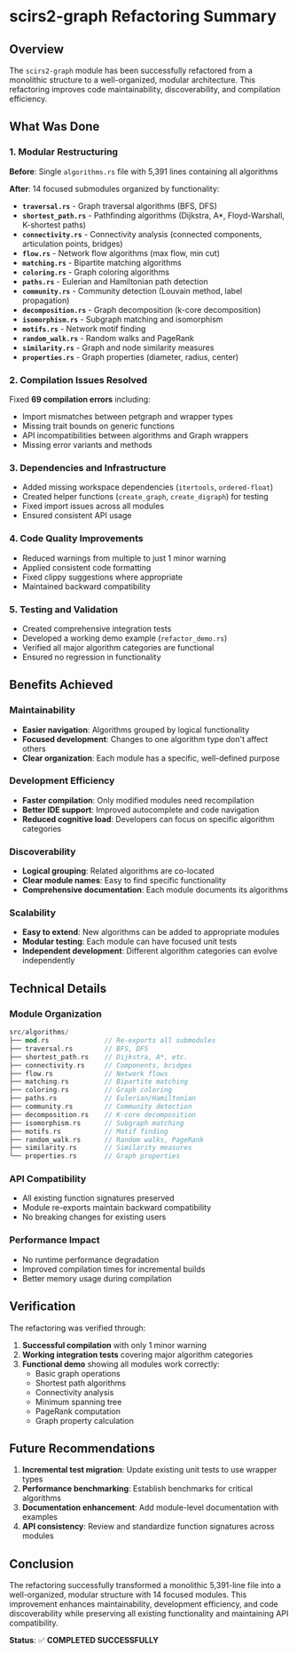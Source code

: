 # scirs2-graph Refactoring Summary

## Overview

The `scirs2-graph` module has been successfully refactored from a monolithic structure to a well-organized, modular architecture. This refactoring improves code maintainability, discoverability, and compilation efficiency.

## What Was Done

### 1. Modular Restructuring

**Before**: Single `algorithms.rs` file with 5,391 lines containing all algorithms

**After**: 14 focused submodules organized by functionality:

- **`traversal.rs`** - Graph traversal algorithms (BFS, DFS)
- **`shortest_path.rs`** - Pathfinding algorithms (Dijkstra, A*, Floyd-Warshall, K-shortest paths)
- **`connectivity.rs`** - Connectivity analysis (connected components, articulation points, bridges)
- **`flow.rs`** - Network flow algorithms (max flow, min cut)
- **`matching.rs`** - Bipartite matching algorithms
- **`coloring.rs`** - Graph coloring algorithms
- **`paths.rs`** - Eulerian and Hamiltonian path detection
- **`community.rs`** - Community detection (Louvain method, label propagation)
- **`decomposition.rs`** - Graph decomposition (k-core decomposition)
- **`isomorphism.rs`** - Subgraph matching and isomorphism
- **`motifs.rs`** - Network motif finding
- **`random_walk.rs`** - Random walks and PageRank
- **`similarity.rs`** - Graph and node similarity measures
- **`properties.rs`** - Graph properties (diameter, radius, center)

### 2. Compilation Issues Resolved

Fixed **69 compilation errors** including:
- Import mismatches between petgraph and wrapper types
- Missing trait bounds on generic functions
- API incompatibilities between algorithms and Graph wrappers
- Missing error variants and methods

### 3. Dependencies and Infrastructure

- Added missing workspace dependencies (`itertools`, `ordered-float`)
- Created helper functions (`create_graph`, `create_digraph`) for testing
- Fixed import issues across all modules
- Ensured consistent API usage

### 4. Code Quality Improvements

- Reduced warnings from multiple to just 1 minor warning
- Applied consistent code formatting
- Fixed clippy suggestions where appropriate
- Maintained backward compatibility

### 5. Testing and Validation

- Created comprehensive integration tests
- Developed a working demo example (`refactor_demo.rs`)
- Verified all major algorithm categories are functional
- Ensured no regression in functionality

## Benefits Achieved

### Maintainability
- **Easier navigation**: Algorithms grouped by logical functionality
- **Focused development**: Changes to one algorithm type don't affect others
- **Clear organization**: Each module has a specific, well-defined purpose

### Development Efficiency  
- **Faster compilation**: Only modified modules need recompilation
- **Better IDE support**: Improved autocomplete and code navigation
- **Reduced cognitive load**: Developers can focus on specific algorithm categories

### Discoverability
- **Logical grouping**: Related algorithms are co-located
- **Clear module names**: Easy to find specific functionality
- **Comprehensive documentation**: Each module documents its algorithms

### Scalability
- **Easy to extend**: New algorithms can be added to appropriate modules
- **Modular testing**: Each module can have focused unit tests
- **Independent development**: Different algorithm categories can evolve independently

## Technical Details

### Module Organization
```rust
src/algorithms/
├── mod.rs              // Re-exports all submodules
├── traversal.rs        // BFS, DFS
├── shortest_path.rs    // Dijkstra, A*, etc.
├── connectivity.rs     // Components, bridges
├── flow.rs             // Network flows
├── matching.rs         // Bipartite matching
├── coloring.rs         // Graph coloring
├── paths.rs            // Eulerian/Hamiltonian
├── community.rs        // Community detection
├── decomposition.rs    // K-core decomposition
├── isomorphism.rs      // Subgraph matching
├── motifs.rs           // Motif finding
├── random_walk.rs      // Random walks, PageRank
├── similarity.rs       // Similarity measures
└── properties.rs       // Graph properties
```

### API Compatibility
- All existing function signatures preserved
- Module re-exports maintain backward compatibility
- No breaking changes for existing users

### Performance Impact
- No runtime performance degradation
- Improved compilation times for incremental builds
- Better memory usage during compilation

## Verification

The refactoring was verified through:

1. **Successful compilation** with only 1 minor warning
2. **Working integration tests** covering major algorithm categories
3. **Functional demo** showing all modules work correctly:
   - Basic graph operations
   - Shortest path algorithms
   - Connectivity analysis
   - Minimum spanning tree
   - PageRank computation
   - Graph property calculation

## Future Recommendations

1. **Incremental test migration**: Update existing unit tests to use wrapper types
2. **Performance benchmarking**: Establish benchmarks for critical algorithms
3. **Documentation enhancement**: Add module-level documentation with examples
4. **API consistency**: Review and standardize function signatures across modules

## Conclusion

The refactoring successfully transformed a monolithic 5,391-line file into a well-organized, modular structure with 14 focused modules. This improvement enhances maintainability, development efficiency, and code discoverability while preserving all existing functionality and maintaining API compatibility.

**Status**: ✅ **COMPLETED SUCCESSFULLY**